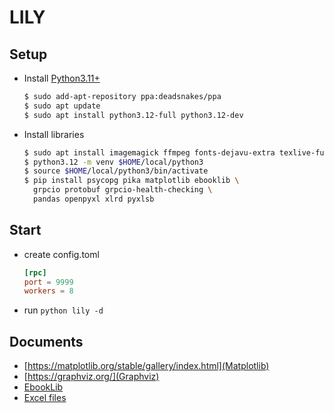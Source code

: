 # LILY

## Setup

- Install [Python3.11+](https://launchpad.net/~deadsnakes/+archive/ubuntu/ppa)

  ```bash
  $ sudo add-apt-repository ppa:deadsnakes/ppa
  $ sudo apt update
  $ sudo apt install python3.12-full python3.12-dev
  ```

- Install libraries

  ```bash
  $ sudo apt install imagemagick ffmpeg fonts-dejavu-extra texlive-full
  $ python3.12 -m venv $HOME/local/python3
  $ source $HOME/local/python3/bin/activate
  $ pip install psycopg pika matplotlib ebooklib \
    grpcio protobuf grpcio-health-checking \
    pandas openpyxl xlrd pyxlsb
  ```

## Start

- create config.toml

  ```toml
  [rpc]
  port = 9999
  workers = 8
  ```

- run `python lily -d`

## Documents

- [https://matplotlib.org/stable/gallery/index.html](Matplotlib)
- [https://graphviz.org/](Graphviz)
- [EbookLib](https://github.com/aerkalov/ebooklib)
- [Excel files](https://pandas.pydata.org/docs/user_guide/io.html#excel-files)
